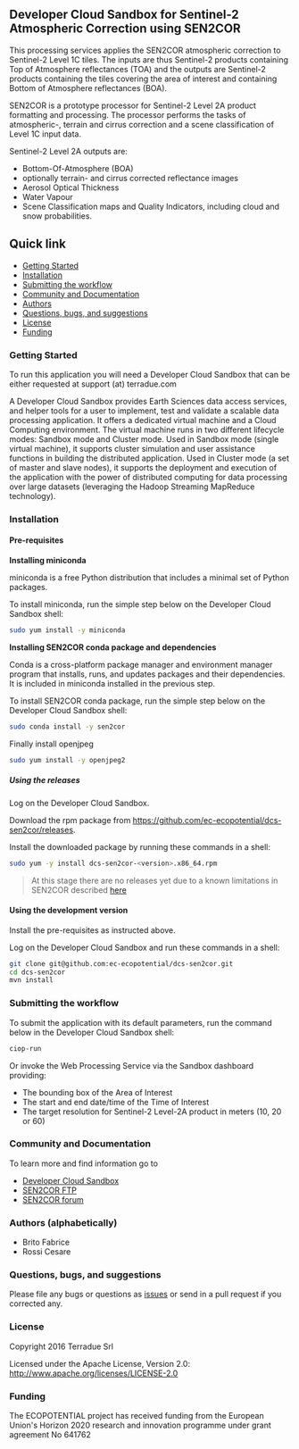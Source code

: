 ## Developer Cloud Sandbox for Sentinel-2 Atmospheric Correction using SEN2COR


This processing services applies the SEN2COR atmospheric correction to Sentinel-2 Level 1C tiles. The inputs are thus Sentinel-2 products containing Top of Atmosphere reflectances (TOA) and the outputs are Sentinel-2 products containing the tiles covering the area of interest and containing Bottom of Atmosphere reflectances (BOA).

SEN2COR is a prototype processor for Sentinel-2 Level 2A product formatting and processing. The processor performs the tasks of atmospheric-, terrain and cirrus correction and a scene classification of Level 1C input data. 

Sentinel-2 Level 2A outputs are:

* Bottom-Of-Atmosphere (BOA)
* optionally terrain- and cirrus corrected reflectance images
* Aerosol Optical Thickness
* Water Vapour
* Scene Classification maps and Quality Indicators, including cloud and snow probabilities.

## Quick link
 
* [Getting Started](#getting-started)
* [Installation](#installation)
* [Submitting the workflow](#submit)
* [Community and Documentation](#community)
* [Authors](#authors)
* [Questions, bugs, and suggestions](#questions)
* [License](#license)
* [Funding](#funding)

### <a name="getting-started"></a>Getting Started 

To run this application you will need a Developer Cloud Sandbox that can be either requested at support (at) terradue.com

A Developer Cloud Sandbox provides Earth Sciences data access services, and helper tools for a user to implement, test and validate a scalable data processing application. It offers a dedicated virtual machine and a Cloud Computing environment.
The virtual machine runs in two different lifecycle modes: Sandbox mode and Cluster mode. 
Used in Sandbox mode (single virtual machine), it supports cluster simulation and user assistance functions in building the distributed application.
Used in Cluster mode (a set of master and slave nodes), it supports the deployment and execution of the application with the power of distributed computing for data processing over large datasets (leveraging the Hadoop Streaming MapReduce technology). 

### <a name="installation"></a>Installation

#### Pre-requisites

**Installing miniconda**

miniconda is a free Python distribution that includes a minimal set of Python packages.

To install miniconda, run the simple step below on the Developer Cloud Sandbox shell:

```bash
sudo yum install -y miniconda
```

**Installing SEN2COR conda package and dependencies** 

Conda is a cross-platform package manager and environment manager program that installs, runs, and updates packages and their dependencies. 
It is included in miniconda installed in the previous step.

To install SEN2COR conda package, run the simple step below on the Developer Cloud Sandbox shell:

```bash
sudo conda install -y sen2cor
```

Finally install openjpeg

```bash
sudo yum install -y openjpeg2
```

##### Using the releases

Log on the Developer Cloud Sandbox.

Download the rpm package from https://github.com/ec-ecopotential/dcs-sen2cor/releases.

Install the downloaded package by running these commands in a shell:

```bash
sudo yum -y install dcs-sen2cor-<version>.x86_64.rpm
```

> At this stage there are no releases yet due to a known limitations in SEN2COR described [here](http://forum.step.esa.int/t/sen2cor-writes-files-in-the-installation-folder-at-runtime/2013)

#### Using the development version

Install the pre-requisites as instructed above.

Log on the Developer Cloud Sandbox and run these commands in a shell:

```bash
git clone git@github.com:ec-ecopotential/dcs-sen2cor.git
cd dcs-sen2cor
mvn install
```

### <a name="submit"></a>Submitting the workflow

To submit the application with its default parameters, run the command below in the Developer Cloud Sandbox shell:

```bash
ciop-run
```
Or invoke the Web Processing Service via the Sandbox dashboard providing:

* The bounding box of the Area of Interest
* The start and end date/time of the Time of Interest
* The target resolution for Sentinel-2 Level-2A product in meters (10, 20 or 60)

### <a name="community"></a>Community and Documentation

To learn more and find information go to 

* [Developer Cloud Sandbox](http://docs.terradue.com/developer-sandbox) 
* [SEN2COR FTP](http://s2tbx.telespazio-vega.de/sen2cor/)
* [SEN2COR forum](http://forum.step.esa.int/t/sen2cor-tool/468)

### <a name="authors"></a>Authors (alphabetically)

* Brito Fabrice
* Rossi Cesare

### <a name="questions"></a>Questions, bugs, and suggestions

Please file any bugs or questions as [issues](https://github.com/ec-ecopotential/dcs-sen2cor/issues/new) or send in a pull request if you corrected any.

### <a name="license"></a>License

Copyright 2016 Terradue Srl

Licensed under the Apache License, Version 2.0: http://www.apache.org/licenses/LICENSE-2.0

### <a name="funding"></a>Funding

The ECOPOTENTIAL project has received funding from the European Union's Horizon 2020 research and innovation programme under grant agreement No 641762
